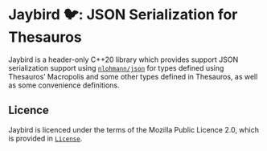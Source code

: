 # Jaybird 🐦: JSON Serialization for Thesauros

Jaybird is a header-only C++20 library which provides support JSON serialization support using [`nlohmann/json`](https://github.com/nlohmann/json) for types defined using Thesauros’ Macropolis and some other types defined in Thesauros, as well as some convenience definitions.

## Licence

Jaybird is licenced under the terms of the Mozilla Public Licence 2.0, which is provided in [`License`](License).
